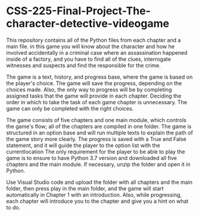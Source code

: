 # CSS-225-Final-Project-The-character-detective-videogame
This repository contains all of the Python files from each chapter and a main file.
in this game you will know about the character and how he involved accidentally in a criminal case where an assassination happened inside of a factory, and you have to find all of the clues, interrogate witnesses and suspects and find the responsible for the crime.

The game is a text, history, and progress base, where the game is based on the player's choice. The game will save the progress, depending on the choices made. Also, the only way to progress will be by completing assigned tasks that the game will provide in each chapter. Deciding the order in which to take the task of each game chapter is unnecessary. The game can only be completed with the right choices.

The game consists of five chapters and one main module, which controls the game's flow; all of the chapters are compiled in one folder. The game is structured in an option base and will run multiple texts to explain the path of the game story more clearly. The progress is saved with a True and False statement, and it will guide the player to the option list with the currentlocation 
The only requirement for the player to be able to play the game is to ensure to have Python 3.7 version and downloaded all five chapters and the main module. If necessary, unzip the folder and open it in Python.

Use Visual Studio code and upload the folder with all chapters and the main folder, then press play in the main folder, and the game will start automatically in Chapter 1 with an introduction. Also, while progressing, each chapter will introduce you to the chapter and give you a hint on what to do.
